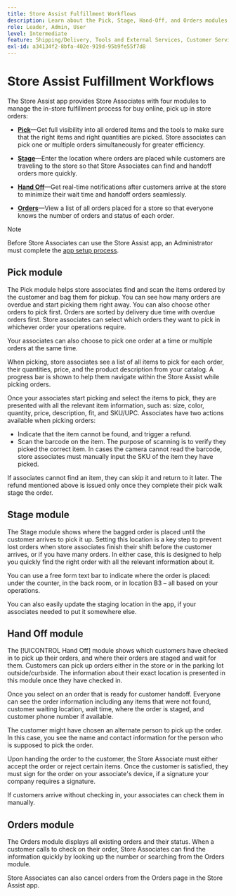 ```yaml
---
title: Store Assist Fulfillment Workflows
description: Learn about the Pick, Stage, Hand-Off, and Orders modules available in the Store Assist App. These modules enable the end-to-end store fulfillment workflow for BOPIS orders. Store Associates use these modules to manage and deliver store pickup orders to customers.
role: Leader, Admin, User
level: Intermediate
feature: Shipping/Delivery, Tools and External Services, Customer Service
exl-id: a34134f2-8bfa-402e-919d-95b9fe55f7d8
---
```

# Store Assist Fulfillment Workflows

The Store Assist app provides Store Associates with four modules to manage the in-store fulfillment process for buy online, pick up in store orders:

- **[Pick](#pick-module)**—Get full visibility into all ordered items and the tools to make sure that the right items and right quantities are picked. Store associates can pick one or multiple orders simultaneously for greater efficiency.

- **[Stage](#stage-module)**—Enter the location where orders are placed while customers are traveling to the store so that Store Associates can find and handoff orders more quickly.

- **[Hand Off](#hand-off-module)**—Get real-time notifications after customers arrive at the store to minimize their wait time and handoff orders seamlessly.

- **[Orders](#orders-module)**—View a list of all orders placed for a store so that everyone knows the number of orders and status of each order. 

>[!NOTE]
>
>Before Store Associates can use the Store Assist app, an Administrator must complete the [app setup process](app-setup.md).

## Pick module

The Pick module helps store associates find and scan the items ordered by the customer and bag them for pickup. You can see how many orders are overdue and start picking them right away. You can also choose other orders to pick first. Orders are sorted by delivery due time with overdue orders first. Store associates can select which orders they want to pick in whichever order your operations require.

Your associates can also choose to pick one order at a time or multiple orders at the same time.

When picking, store associates see a list of all items to pick for each order, their quantities, price, and the product description from your catalog. A progress bar is shown to help them navigate within the Store Assist while picking orders.

Once your associates start picking and select the items to pick, they are presented with all the relevant item information, such as: size, color, quantity, price, description, fit, and SKU/UPC. Associates have two actions available when picking orders:

- Indicate that the item cannot be found, and trigger a refund.
- Scan the barcode on the item. The purpose of scanning is to verify they picked the correct item. In cases the camera cannot read the barcode, store associates must manually input the SKU of the item they have picked.

If associates cannot find an item, they can skip it and return to it later.  The refund mentioned above is issued only once they complete their pick walk stage the order.

## Stage module

The Stage module shows where the bagged order is placed until the customer arrives to pick it up. Setting this location is a key step to prevent lost orders when store associates finish their shift before the customer arrives, or if you have many orders. In either case, this is designed to help you quickly find the right order with all the relevant information about it.

You can use a free form text bar to indicate where the order is placed: under the counter, in the back room, or in location B3 – all based on your operations.

You can also easily update the staging location in the app, if your associates needed to put it somewhere else.

## Hand Off module

The [!UICONTROL Hand Off] module shows which customers have checked in to pick up their orders, and where their orders are staged and wait for them. Customers can pick up orders either in the store or in the parking lot outside/curbside. The information about their exact location is presented in this module once they have checked in.

Once you select on an order that is ready for customer handoff. Everyone can see the  order information including any items that were not found, customer waiting location, wait time, where the order is staged, and customer phone number if available.

The customer might have chosen an alternate person to pick up the order. In this case, you see the name and contact information for the person who is supposed to pick the order.

Upon handing the order to the customer, the Store Associate must either accept the order or reject certain items. Once the customer is satisfied, they must sign for the order on your associate's device, if a signature your company requires a signature.

If customers arrive without checking in, your associates can check them in manually.

## Orders module

The Orders module displays all existing orders and their status. When a customer calls to check on their order, Store Associates can find the information quickly by looking up the number or searching from the Orders module.

Store Associates can also cancel orders from the Orders page in the Store Assist app.
